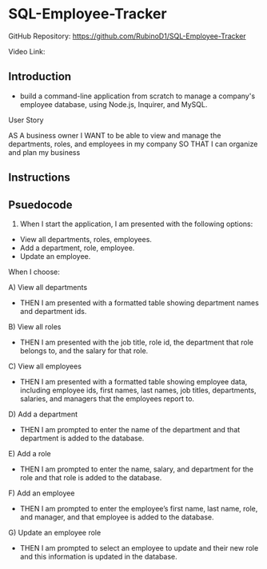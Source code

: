 # SQL-Employee-Tracker

GitHub Repository: https://github.com/RubinoD1/SQL-Employee-Tracker

Video Link: 

## Introduction 
- build a command-line application from scratch to manage a company's employee database, using Node.js, Inquirer, and MySQL.

User Story

AS A business owner
I WANT to be able to view and manage the departments, roles, and employees in my company
SO THAT I can organize and plan my business

## Instructions 

## Psuedocode

1) When I start the application, I am presented with the following options:
- View all departments, roles, employees. 
- Add a department, role, employee. 
- Update an employee. 


When I choose:

A) View all departments 
-  THEN I am presented with a formatted table showing department names and department ids. 

B) View all roles 
- THEN I am presented with the job title, role id, the department that role belongs to, and the salary for that role.

C) View all employees
- THEN I am presented with a formatted table showing employee data, including employee ids, first names, last names, job titles, departments, salaries, and managers that the employees report to. 

D) Add a department
- THEN I am prompted to enter the name of the department and that department is added to the database. 

E) Add a role
- THEN I am prompted to enter the name, salary, and department for the role and that role is added to the database.

F) Add an employee
- THEN I am prompted to enter the employee’s first name, last name, role, and manager, and that employee is added to the database. 

G) Update an employee role
- THEN I am prompted to select an employee to update and their new role and this information is updated in the database. 


